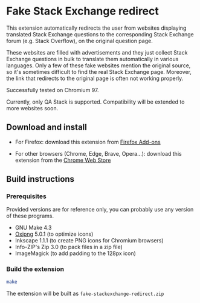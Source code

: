 # Fake Stack Exchange redirect

This extension automatically redirects the user from websites displaying translated Stack Exchange questions to the corresponding Stack Exchange forum (e.g. Stack Overflow), on the original question page.

These websites are filled with advertisements and they just collect Stack Exchange questions in bulk to translate them automatically in various languages. Only a few of these fake websites mention the original source, so it's sometimes difficult to find the real Stack Exchange page. Moreover, the link that redirects to the original page is often not working properly.

Successfully tested on Chromium 97.

Currently, only QA Stack is supported. Compatibility will be extended to more websites soon.

## Download and install

- For Firefox: download this extension from [Firefox Add-ons](https://addons.mozilla.org/firefox/addon/fake-stackexchange-redirect/)

- For other browsers (Chrome, Edge, Brave, Opera...): download this extension from the [Chrome Web Store](https://chrome.google.com/webstore/detail/hcgeihlgddmbcpjogjegnknjapcfhjnb)

## Build instructions

### Prerequisites

Provided versions are for reference only, you can probably use any version of these programs.

- GNU Make 4.3
- [Oxipng](https://github.com/shssoichiro/oxipng) 5.0.1 (to optimize icons)
- Inkscape 1.1.1 (to create PNG icons for Chromium browsers)
- Info-ZIP's Zip 3.0 (to pack files in a zip file)
- ImageMagick (to add padding to the 128px icon)

### Build the extension

```sh
make
```

The extension will be built as `fake-stackexchange-redirect.zip`
